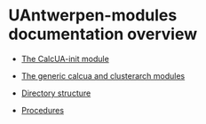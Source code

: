 # UAntwerpen-modules documentation overview

  * [The CalcUA-init module](modules_calcua-init.md)

  * [The generic calcua and clusterarch modules](modules_calcua_and_clusterarch.md)

  * [Directory structure](directory_structure.md)

  * [Procedures](procedures.md)
